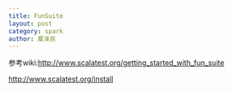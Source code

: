```yaml
---
title: FunSuite
layout: post
category: spark
author: 夏泽民
---
```

<!-- more -->
参考wiki:http://www.scalatest.org/getting_started_with_fun_suite


http://www.scalatest.org/install


